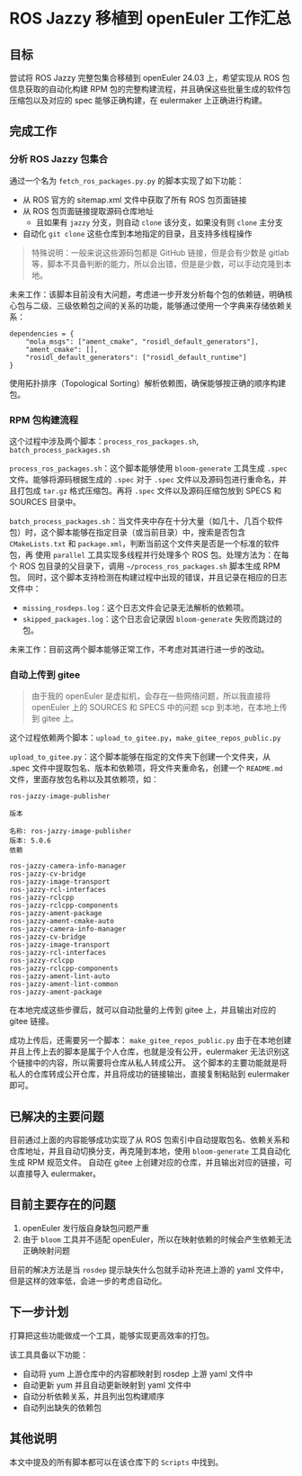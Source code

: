 # ROS Jazzy 移植到 openEuler 工作汇总

## 目标

尝试将 ROS Jazzy 完整包集合移植到 openEuler 24.03 上，希望实现从 ROS 包信息获取的自动化构建 RPM 包的完整构建流程，并且确保这些批量生成的软件包压缩包以及对应的 spec 能够正确构建，在 eulermaker 上正确进行构建。

## 完成工作

### 分析 ROS Jazzy 包集合

通过一个名为 `fetch_ros_packages.py.py` 的脚本实现了如下功能：

- 从 ROS 官方的 sitemap.xml 文件中获取了所有 ROS 包页面链接
- 从 ROS 包页面链接提取源码仓库地址
  - 且如果有 `jazzy` 分支，则自动 `clone` 该分支，如果没有则 `clone` 主分支
- 自动化 `git clone` 这些仓库到本地指定的目录，且支持多线程操作

> 特殊说明：一般来说这些源码包都是 GitHub 链接，但是会有少数是 gitlab 等，脚本不具备判断的能力，所以会出错，但是是少数，可以手动克隆到本地。

未来工作：该脚本目前没有大问题，考虑进一步开发分析每个包的依赖链，明确核心包与二级、三级依赖包之间的关系的功能，能够通过使用一个字典来存储依赖关系：

```
dependencies = {
    "mola_msgs": ["ament_cmake", "rosidl_default_generators"],
    "ament_cmake": [],
    "rosidl_default_generators": ["rosidl_default_runtime"]
}
```

使用拓扑排序（Topological Sorting）解析依赖图，确保能够按正确的顺序构建包。

### RPM 包构建流程

这个过程中涉及两个脚本：`process_ros_packages.sh`, `batch_process_packages.sh`

`process_ros_packages.sh`：这个脚本能够使用 `bloom-generate` 工具生成 `.spec` 文件。能够将源码根据生成的 `.spec` 对于  `.spec` 文件以及源码包进行重命名，并且打包成 `tar.gz` 格式压缩包。再将  `.spec` 文件以及源码压缩包放到 SPECS 和 SOURCES 目录中。

`batch_process_packages.sh`：当文件夹中存在十分大量（如几十、几百个软件包）时，这个脚本能够在指定目录（或当前目录）中，搜索是否包含 `CMakeLists.txt` 和 `package.xml`，判断当前这个文件夹是否是一个标准的软件包，再 使用 `parallel` 工具实现多线程并行处理多个 ROS 包。处理方法为：在每个 ROS 包目录的父目录下，调用 `~/process_ros_packages.sh` 脚本生成 RPM 包。
同时，这个脚本支持检测在构建过程中出现的错误，并且记录在相应的日志文件中：

- `missing_rosdeps.log`：这个日志文件会记录无法解析的依赖项。
- `skipped_packages.log`：这个日志会记录因 `bloom-generate` 失败而跳过的包。

未来工作：目前这两个脚本能够正常工作，不考虑对其进行进一步的改动。

### 自动上传到 gitee

> 由于我的 openEuler 是虚拟机，会存在一些网络问题，所以我直接将 openEuler 上的 SOURCES 和 SPECS 中的问题 scp 到本地，在本地上传到 gitee 上。

这个过程依赖两个脚本：`upload_to_gitee.py`，`make_gitee_repos_public.py`

`upload_to_gitee.py`：这个脚本能够在指定的文件夹下创建一个文件夹，从 .spec 文件中提取包名、版本和依赖项，将文件夹重命名，创建一个 `README.md` 文件，里面存放包名称以及其依赖项，如：

```
ros-jazzy-image-publisher

版本

名称: ros-jazzy-image-publisher
版本: 5.0.6
依赖

ros-jazzy-camera-info-manager
ros-jazzy-cv-bridge
ros-jazzy-image-transport
ros-jazzy-rcl-interfaces
ros-jazzy-rclcpp
ros-jazzy-rclcpp-components
ros-jazzy-ament-package
ros-jazzy-ament-cmake-auto
ros-jazzy-camera-info-manager
ros-jazzy-cv-bridge
ros-jazzy-image-transport
ros-jazzy-rcl-interfaces
ros-jazzy-rclcpp
ros-jazzy-rclcpp-components
ros-jazzy-ament-lint-auto
ros-jazzy-ament-lint-common
ros-jazzy-ament-package
```

在本地完成这些步骤后，就可以自动批量的上传到 gitee 上，并且输出对应的 gitee 链接。

成功上传后，还需要另一个脚本： `make_gitee_repos_public.py`
由于在本地创建并且上传上去的脚本是属于个人仓库，也就是没有公开，eulermaker 无法识别这个链接中的内容，所以需要将仓库从私人转成公开。
这个脚本的主要功能就是将私人的仓库转成公开仓库，并且将成功的链接输出，直接复制粘贴到 eulermaker 即可。

## 已解决的主要问题

目前通过上面的内容能够成功实现了从 ROS 包索引中自动提取包名、依赖关系和仓库地址，并且自动切换分支，再克隆到本地，使用 `bloom-generate` 工具自动化生成 RPM 规范文件。
自动在 gitee 上创建对应的仓库，并且输出对应的链接，可以直接导入 eulermaker。

## 目前主要存在的问题

1. openEuler 发行版自身缺包问题严重
2. 由于 `bloom` 工具并不适配 openEuler，所以在映射依赖的时候会产生依赖无法正确映射问题

目前的解决方法是当 `rosdep` 提示缺失什么包就手动补充进上游的 yaml 文件中，但是这样的效率低，会进一步的考虑自动化。

## 下一步计划

打算把这些功能做成一个工具，能够实现更高效率的打包。

该工具具备以下功能：

- 自动将 yum 上游仓库中的内容都映射到 rosdep 上游 yaml 文件中
- 自动更新 yum 并且自动更新映射到 yaml 文件中
- 自动分析依赖关系，并且列出包构建顺序
- 自动列出缺失的依赖包

## 其他说明

本文中提及的所有脚本都可以在该仓库下的 `Scripts` 中找到。